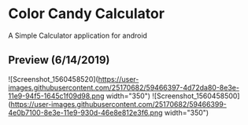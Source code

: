 # Color Candy Calculator
A Simple Calculator application for android
## Preview (6/14/2019)
![Screenshot_1560458520](https://user-images.githubusercontent.com/25170682/59466397-4d72da80-8e3e-11e9-94f5-1645c1f09d98.png width="350")
![Screenshot_1560458500](https://user-images.githubusercontent.com/25170682/59466399-4e0b7100-8e3e-11e9-930d-46e8e812e3f6.png width="350")
